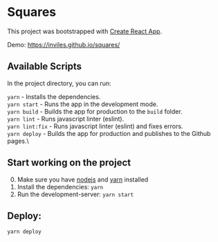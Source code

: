 # Squares

This project was bootstrapped with [Create React App](https://github.com/facebook/create-react-app).

Demo: https://inviles.github.io/squares/

## Available Scripts

In the project directory, you can run:

`yarn`                  - Installs the dependencies.\
`yarn start`            - Runs the app in the development mode.\
`yarn build`            - Builds the app for production to the `build` folder.\
`yarn lint`             - Runs javascript linter (eslint).\
`yarn lint:fix`         - Runs javascript linter (eslint) and fixes errors.\
`yarn deploy`           - Builds the app for production and publishes to the Github pages.\

## Start working on the project

0. Make sure you have [nodejs](https://nodejs.org/en/) and [yarn](https://yarnpkg.com/) installed
1. Install the dependencies: `yarn`
2. Run the development-server: `yarn start`

## Deploy:
`yarn deploy`
